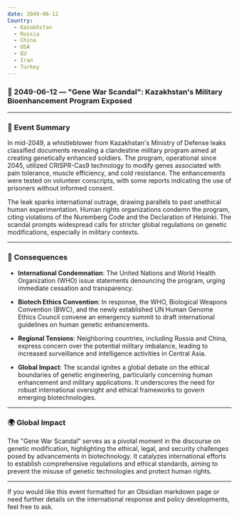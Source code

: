 ```yaml
---
date: 2049-06-12
Country:
  - Kazakhstan
  - Russia
  - China
  - USA
  - EU
  - Iran
  - Turkey
---
```

### 📆 2049-06-12 — **"Gene War Scandal": Kazakhstan's Military Bioenhancement Program Exposed**

---

### 🧬 **Event Summary**

In mid-2049, a whistleblower from Kazakhstan's Ministry of Defense leaks classified documents revealing a clandestine military program aimed at creating genetically enhanced soldiers. The program, operational since 2045, utilized CRISPR-Cas9 technology to modify genes associated with pain tolerance, muscle efficiency, and cold resistance. The enhancements were tested on volunteer conscripts, with some reports indicating the use of prisoners without informed consent.

The leak sparks international outrage, drawing parallels to past unethical human experimentation. Human rights organizations condemn the program, citing violations of the Nuremberg Code and the Declaration of Helsinki. The scandal prompts widespread calls for stricter global regulations on genetic modifications, especially in military contexts.

---

### 🧠 **Consequences**

- **International Condemnation**: The United Nations and World Health Organization (WHO) issue statements denouncing the program, urging immediate cessation and transparency.
    
- **Biotech Ethics Convention**: In response, the WHO, Biological Weapons Convention (BWC), and the newly established UN Human Genome Ethics Council convene an emergency summit to draft international guidelines on human genetic enhancements.
    
- **Regional Tensions**: Neighboring countries, including Russia and China, express concern over the potential military imbalance, leading to increased surveillance and intelligence activities in Central Asia.
    
- **Global Impact**: The scandal ignites a global debate on the ethical boundaries of genetic engineering, particularly concerning human enhancement and military applications. It underscores the need for robust international oversight and ethical frameworks to govern emerging biotechnologies.
    

---

### 🌍 **Global Impact**

The "Gene War Scandal" serves as a pivotal moment in the discourse on genetic modification, highlighting the ethical, legal, and security challenges posed by advancements in biotechnology. It catalyzes international efforts to establish comprehensive regulations and ethical standards, aiming to prevent the misuse of genetic technologies and protect human rights.

---

If you would like this event formatted for an Obsidian markdown page or need further details on the international response and policy developments, feel free to ask.